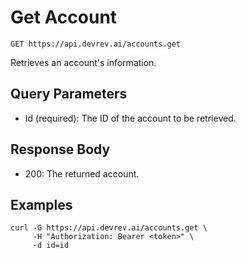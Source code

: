 # Get Account

```http
GET https://api.devrev.ai/accounts.get
```

Retrieves an account's information.



## Query Parameters

- Id (required): The ID of the account to be retrieved.

## Response Body

- 200: The returned account.

## Examples

```shell
curl -G https://api.devrev.ai/accounts.get \
     -H "Authorization: Bearer <token>" \
     -d id=id
```